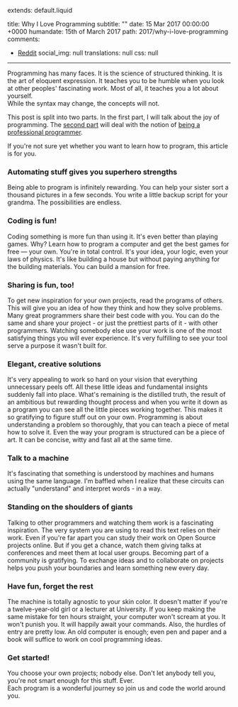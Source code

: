 extends: default.liquid

title:      Why I Love Programming
subtitle: ""
date:       15 Mar 2017 00:00:00 +0000
humandate:  15th of March 2017
path:       2017/why-i-love-programming
comments:
  - <a href="https://www.reddit.com/r/programming/comments/5zpqvw/why_i_love_programming/">Reddit</a>
social_img: null
translations: null
css: null

---

Programming has many faces. It is the science of structured thinking.
It is the art of eloquent expression.
It teaches you to be humble when you look at other peoples' fascinating work. 
Most of all, it teaches you a lot about yourself.  
While the syntax may change, the concepts will not.

This post is split into two parts.
In the first part, I will talk about the joy of programming.
The [second part][1] will deal with the notion of [being a professional programmer][1].

If you're not sure yet whether you want to learn how to program, this article is for you.

### Automating stuff gives you superhero strengths

Being able to program is infinitely rewarding. You can help your sister sort a
thousand pictures in a few seconds. You write a little backup
script for your grandma. The possibilities are endless.

### Coding is fun!

Coding something is more fun than using it. It's even better than playing games.
Why? Learn how to program a computer and get the best games for free &mdash; your own.
You're in total control. It's your idea, your logic, even your laws of physics.
It's like building a house but without paying anything for the
building materials. You can build a mansion for free.

### Sharing is fun, too!

To get new inspiration for your own projects, read the programs of others.
This will give you an idea of how they think and how they solve problems.
Many great programmers share their best code with you.
You can do the same and share your project - or just the prettiest parts of it - with other programmers.
Watching somebody else use your work is one
of the most satisfying things you will ever experience.
It's very fulfilling to see your tool serve a purpose it wasn't built for.

### Elegant, creative solutions

It's very appealing to work so hard on your vision that everything unnecessary peels off.
All these little ideas and fundamental insights suddenly fall into place.
What's remaining is the distilled truth, the result of an ambitious but rewarding thought process
and when you write it down as a program you can see all the little pieces working together.
This makes it so gratifying to figure stuff out on your own.
Programming is about understanding a problem so thoroughly, that you can teach a
piece of metal how to solve it.
Even the way your program is structured can be a piece of art.
It can be concise, witty and fast all at the same time.

### Talk to a machine

It's fascinating that something is understood by machines and humans using the same language.
I'm baffled when I realize that these circuits can actually "understand" and interpret words - in a way.

### Standing on the shoulders of giants

Talking to other programmers and watching them work is a fascinating inspiration. 
The very system you are using to read this text relies on their work.
Even if you're far apart you can study their work on Open Source projects online.
But if you get a chance, watch them giving talks at conferences and meet them at local user groups.
Becoming part of a community is gratifying.
To exchange ideas and to collaborate on projects helps you push your boundaries and learn something new every day.

### Have fun, forget the rest

The machine is totally agnostic to your skin color. It doesn't matter if you're a twelve-year-old girl or a lecturer at University.
If you keep making the same mistake for ten hours straight, your computer won't scream at you. It won't punish you. It will happily await your commands. Also, the hurdles of entry are pretty low. An old computer is enough; even pen and paper and a book will suffice to work on cool programming ideas.

### Get started!

You choose your own projects; nobody else.
Don't let anybody tell you, you're not smart enough for this stuff. Ever.  
Each program is a wonderful journey so join us and code the world around you.

[1]: /2017/professional-programming
